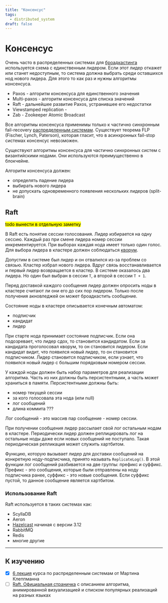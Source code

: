 ```yaml
---
title: "Консенсус"
tags:
  - distributed_system
draft: false
---
```


# Консенсус

Очень часто в распределенных системах для [броадкастинга](broadcasting.md) используется схема с единственным лидером.
Если этот лидер откажет или станет недоступным, то система должна выбрать среди оставшихся нод нового лидера.
Для этого то как раз и нужны алгоритмы консенсуса.

- Paxos - алгоритм консенсуса для единственного значения
- Multi-paxos - алгоритм консенсуса для списка значений
- Raft - дальнейшее развитие Paxos, устранившее его недостатки
- Viewstamped replication - 
- Zab - Zookeeper Atomic Broadcast 

Все алгоритмы консенсуса применимы только к частично синхронным fail-recovery [распределенным системам](distributed_system.md).
Существует теорема FLP (Fischer, Lynch, Paterson), которая гласит, что в асинхронных fail-stop системах консенсус невозможен.

Существуют алгоритмы консенсуса для частично синхронных систем с византийскими нодами.
Они используются преимущественно в блокчейне.

Алгоритм консенсуса должен:
- определять падение лидера
- выбирать нового лидера
- не допускать одновременного появления нескольких лидеров (split-brain)

## Raft
<mark>todo вынести в отдельную заметку</mark>

В Raft есть понятие сессии голосования.
Лидер избирается на одну сессию.
Каждый раз при смене лидера номер сессии инкрементируется.
При выборах каждая нода имеет только один голос.
Для выбора лидера в кластере должен соблюдаться [кворум](replication.md).

Допустим в системе был лидер и он отвалился из-за проблем со связью.
Кластер избрал нового лидера.
Вдруг связь восстанавливается и первый лидер возвращается в кластер.
В системе оказалось два лидера.
Но один был выбран в сессии `T`, а второй в сессии `T + 1`.

Перед доставкой каждого сообщения лидер должен опросить ноды в кластере считают ли они его до сих пор лидером. Только после получения акновледжей он может броадкастить сообщение.

Состояние ноды в кластере описывается конечным автоматом:
- подписчик
- кандидат
- лидер

При старте нода принимает состояние подписчик.
Если она подозревает, что лидер сдох, то становится кандидатом.
Если за кандидата проголосовал кворум, то он становится лидером.
Если кандидат видит, что появился новый лидер, то он становится подписчиком.
Лидер становится подписчиком, если узнает, что появился новый лидер с большим порядковым номером сессии.

У каждой ноды должен быть набор параметров для реализации алгоритма.
Часть из них должны быть персистентными, а часть может храниться в памяти.
Персистентными должны быть:
- номер текущей сессии
- за кого голосовала эта нода (или null)
- лог сообщений
- длина коммита ???

Лог сообщений - это массив пар сообщение - номер сессии.

При получении сообщения лидер рассылает свой лог остальным нодам в кластере.
Периодически лидер должен реплицировать лог на остальные ноды даже если новых сообщений не поступало.
Такая периодическая репликация может служить хартбитом.

Функцию, которую вызывает лидер для доставки сообщений на конкретную ноду-подписчика, принято называть `ReplicateLog()`.
В этой функции лог сообщений разбивается на две группы: префикс и суффикс.
Префикс - это сообщения, которые были отправлены на ноду подписчика ранее, суффикс - это новые сообщения.
Если суффикс пустой, то данное сообщение является хартбитом.

### Использование Raft
Raft используется в таких системах как:
- ScyllaDB
- Aeron
- [Hazelcast](../external_lib/hazelcast.md) начиная с версии 3.12
- RabbitMQ
- Redis
- многие другие


---
## К изучению
- [X] [6 лекция](https://www.youtube.com/watch?v=rN6ma561tak&list=PLeKd45zvjcDFUEv_ohr_HdUFe97RItdiB&index=18&t=1s) курса по распределенным системам от Мартина Клеппманна
- [ ] [Raft. Официальная страничка](https://raft.github.io/) с описанием алгоритма, анимированной визуализацией и списком популярных реализаций на разных языках